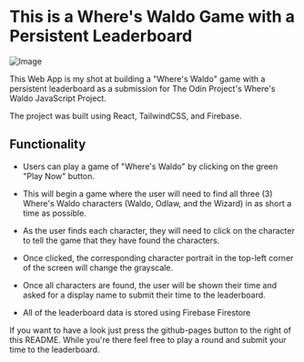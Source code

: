 # This is a Where's Waldo Game with a Persistent Leaderboard

![Image](wheres-waldo/src/Resources/Screencap/wheresWaldoBackground.png)

This Web App is my shot at building a "Where's Waldo" game with a persistent leaderboard as a submission for The Odin Project's Where's Waldo JavaScript Project.

The project was built using React, TailwindCSS, and Firebase.

## Functionality

- Users can play a game of "Where's Waldo" by clicking on the green "Play Now" button.

- This will begin a game where the user will need to find all three (3) Where's Waldo characters (Waldo, Odlaw, and the Wizard) in as short a time as possible.

- As the user finds each character, they will need to click on the character to tell the game that they have found the characters.

- Once clicked, the corresponding character portrait in the top-left corner of the screen will change the grayscale.

- Once all characters are found, the user will be shown their time and asked for a display name to submit their time to the leaderboard.

- All of the leaderboard data is stored using Firebase Firestore

If you want to have a look just press the github-pages button to the right of this README. While you're there feel free to play a round and submit your time to the leaderboard.


